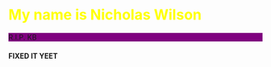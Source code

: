 <h1 style="color:yellow">My name is Nicholas Wilson</h1>
<p style="background-color:purple">R.I.P. KB</p>
<h4>FIXED IT YEET</h4>
